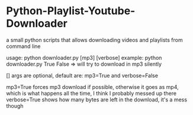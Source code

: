 # Python-Playlist-Youtube-Downloader
a small python scripts that allows downloading videos and playlists from command line



usage:  python downloader.py [mp3] [verbose]
example: python downloader.py True False => will try to download in mp3 silently

[] args are optional, default are: mp3=True and verbose=False

mp3=True forces mp3 download if possible, otherwise it goes as mp4, which is what happens all the time, I think I probably messed up there
verbose=True shows how many bytes are left in the download, it's a mess though







